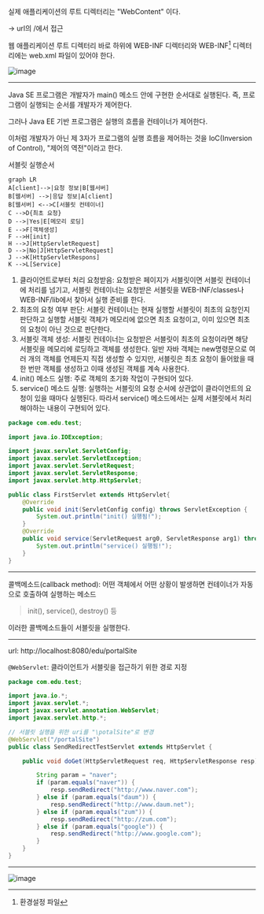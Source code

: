 실제 애플리케이션의 루트 디렉터리는 "WebContent" 이다.

-> url의 /에서 접근

웹 애플리케이션 루트 디렉터리 바로 하위에 WEB-INF 디렉터리와 WEB-INF[^1] 디렉터리에는 web.xml 파일이 있어야 한다.

![image](https://github.com/siwoo1627/Today-I-Learn/assets/114638386/cc8f076f-d13c-464a-b1eb-603122a27306)

***

Java SE 프로그램은 개발자가 main() 메소드 안에 구현한 순서대로 실행된다. 즉, 프로그램이 실행되는 순서를 개발자가 제어한다.

그러나 Java EE 기반 프로그램은 실행의 흐름을 컨테이너가 제어한다.

이처럼 개발자가 아닌 제 3자가 프로그램의 실행 흐름을 제어하는 것을 IoC(Inversion of Control), "제어의 역전"이라고 한다.


서블릿 실행순서
```mermaid
graph LR
A[client]-->|요청 정보|B[웹서버]
B[웹서버] -->|응답 정보|A[client]
B[웹서버] <-->C[서블릿 컨테이너]
C -->D{최초 요청}
D -->|Yes|E[메모리 로딩]
E -->F[객체생성]
F -->H[init]
H -->J[HttpServletRequest]
D -->|No|J[HttpServletRequest]
J -->K[HttpServletRespons]
K -->L[Service]

```

1. 클라이언트로부터 처리 요청받음: 요청받은 페이지가 서블릿이면 서블릿 컨테이너에 처리를 넘기고, 서블릿 컨테이너는 요청받은 서블릿을 WEB-INF/classes나 WEB-INF/lib에서 찾아서 실행 준비를 한다.
2. 최초의 요청 여부 판단: 서블릿 컨테이너는 현재 실행할 서블릿이 최초의 요청인지 판단하고 실행할 서블릿 객체가 메모리에 없으면 최초 요청이고, 이미 있으면 최초의 요청이 아닌 것으로 판단한다.
3. 서블릿 객체 생성: 서블릿 컨테이너는 요청받은 서블릿이 최초의 요청이라면 해당 서블릿을 메모리에 로딩하고 객체를 생성한다. 일반 자바 객체는 new명령문으로 여러 개의 객체를 언제든지 직접 생성할 수 있지만, 서블릿은 최초 요청이 들어왔을 때 한 번만 객체를 생성하고 이때 생성된 객체를 계속 사용한다.
4. init() 메소드 실행: 주로 객체의 초기화 작업이 구현되어 있다.
5. service() 메소드 실행: 실행하는 서블릿의 요청 순서에 상관없이 클라이언트의 요청이 있을 때마다 실행된다. 따라서 service() 메소드에서는 실제 서블릿에서 처리해야하는 내용이 구현되어 있다.



```java
package com.edu.test;

import java.io.IOException;

import javax.servlet.ServletConfig;
import javax.servlet.ServletException;
import javax.servlet.ServletRequest;
import javax.servlet.ServletResponse;
import javax.servlet.http.HttpServlet;

public class FirstServlet extends HttpServlet{
	@Override
	public void init(ServletConfig config) throws ServletException {
		System.out.println("init() 실행됨!");
	}
	@Override
	public void service(ServletRequest arg0, ServletResponse arg1) throws ServletException, IOException {
		System.out.println("service() 실행됨!");
	}
}
```

***

콜백메소드(callback method): 어떤 객체에서 어떤 상황이 발생하면 컨테이너가 자동으로 호출하여 실행하는 메소드

> init(), service(), destroy() 등

이러한 콜백메소드들이 서블릿을 실행한다.

***

url: http://localhost:8080/edu/portalSite

`@WebServlet`: 클라이언트가 서블릿을 접근하기 위한 경로 지정

```java
package com.edu.test;

import java.io.*;
import javax.servlet.*;
import javax.servlet.annotation.WebServlet;
import javax.servlet.http.*;

// 서블릿 실행을 위한 uri를 "\potalSite"로 변경
@WebServlet("/portalSite")
public class SendRedirectTestServlet extends HttpServlet {

	public void doGet(HttpServletRequest req, HttpServletResponse resp) throws ServletException, IOException {

		String param = "naver";
		if (param.equals("naver")) {
			resp.sendRedirect("http://www.naver.com");
		} else if (param.equals("daum")) {
			resp.sendRedirect("http://www.daum.net");
		} else if (param.equals("zum")) {
			resp.sendRedirect("http://zum.com");
		} else if (param.equals("google")) {
			resp.sendRedirect("http://www.google.com");
		}
	}
}
```

***

![image](https://github.com/siwoo1627/Today-I-Learn/assets/114638386/3df6d176-e5d9-45c3-b0e1-4f0533d710fd)
















[^1]: 환경설정 파일
